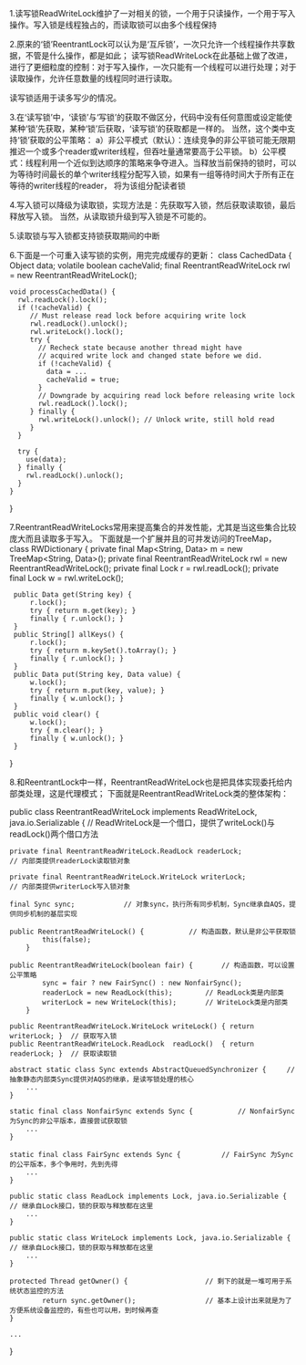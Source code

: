 1.读写锁ReadWriteLock维护了一对相关的锁，一个用于只读操作，一个用于写入操作。写入锁是线程独占的，而读取锁可以由多个线程保持


2.原来的‘锁’ReentrantLock可以认为是‘互斥锁’，一次只允许一个线程操作共享数据，不管是什么操作，都是如此；
  读写锁ReadWriteLock在此基础上做了改进，进行了更细粒度的控制：对于写入操作，一次只能有一个线程可以进行处理；对于读取操作，允许任意数量的线程同时进行读取。

  读写锁适用于读多写少的情况。


3.在‘读写锁’中，‘读锁’与‘写锁’的获取不做区分，代码中没有任何意图或设定能使某种‘锁’先获取，某种‘锁’后获取，‘读写锁’的获取都是一样的。
  当然，这个类中支持‘锁’获取的公平策略：
  a）非公平模式（默认）：连续竞争的非公平锁可能无限期推迟一个或多个reader或writer线程，但吞吐量通常要高于公平锁。
  b）公平模式：线程利用一个近似到达顺序的策略来争夺进入。当释放当前保持的锁时，可以为等待时间最长的单个writer线程分配写入锁，如果有一组等待时间大于所有正在等待的writer线程的reader，
     将为该组分配读者锁


4.写入锁可以降级为读取锁，实现方法是：先获取写入锁，然后获取读取锁，最后释放写入锁。
  当然，从读取锁升级到写入锁是不可能的。


5.读取锁与写入锁都支持锁获取期间的中断


6.下面是一个可重入读写锁的实例，用完完成缓存的更新：
  class CachedData {
    Object data;
    volatile boolean cacheValid;
    final ReentrantReadWriteLock rwl = new ReentrantReadWriteLock();
 
    void processCachedData() {
      rwl.readLock().lock();
      if (!cacheValid) {
         // Must release read lock before acquiring write lock
         rwl.readLock().unlock();
         rwl.writeLock().lock();
         try {
           // Recheck state because another thread might have
           // acquired write lock and changed state before we did.
           if (!cacheValid) {
             data = ...
             cacheValid = true;
           }
           // Downgrade by acquiring read lock before releasing write lock
           rwl.readLock().lock();
         } finally {
           rwl.writeLock().unlock(); // Unlock write, still hold read
         }
      }
 
      try {
        use(data);
      } finally {
        rwl.readLock().unlock();
      }
    }
  }


7.ReentrantReadWriteLocks常用来提高集合的并发性能，尤其是当这些集合比较庞大而且读取多于写入。
  下面就是一个扩展并且的可并发访问的TreeMap，
  class RWDictionary {
     private final Map<String, Data> m = new TreeMap<String, Data>();
     private final ReentrantReadWriteLock rwl = new ReentrantReadWriteLock();
     private final Lock r = rwl.readLock();
     private final Lock w = rwl.writeLock();
 
     public Data get(String key) {
         r.lock();
         try { return m.get(key); }
         finally { r.unlock(); }
     }
     public String[] allKeys() {
         r.lock();
         try { return m.keySet().toArray(); }
         finally { r.unlock(); }
     }
     public Data put(String key, Data value) {
         w.lock();
         try { return m.put(key, value); }
         finally { w.unlock(); }
     }
     public void clear() {
         w.lock();
         try { m.clear(); }
         finally { w.unlock(); }
     }
  }


8.和ReentrantLock中一样，ReentrantReadWriteLock也是把具体实现委托给内部类处理，这是代理模式；
  下面就是ReentrantReadWriteLock类的整体架构：

  public class ReentrantReadWriteLock implements ReadWriteLock, java.io.Serializable { 		// ReadWriteLock是一个借口，提供了writeLock()与readLock()两个借口方法

	private final ReentrantReadWriteLock.ReadLock readerLock;				// 内部类提供readerLock读取锁对象

	private final ReentrantReadWriteLock.WriteLock writerLock;				// 内部类提供writerLock写入锁对象

	final Sync sync;			// 对象sync，执行所有同步机制，Sync继承自AQS，提供同步机制的基层实现

  	public ReentrantReadWriteLock() {			// 构造函数，默认是非公平获取锁
        	this(false);
    	}

	public ReentrantReadWriteLock(boolean fair) {		// 构造函数，可以设置公平策略	
         	sync = fair ? new FairSync() : new NonfairSync();
        	readerLock = new ReadLock(this);		// ReadLock类是内部类
        	writerLock = new WriteLock(this);		// WriteLock类是内部类
    	}

	public ReentrantReadWriteLock.WriteLock writeLock() { return writerLock; }	// 获取写入锁
   	public ReentrantReadWriteLock.ReadLock  readLock()  { return readerLock; }	// 获取读取锁

	abstract static class Sync extends AbstractQueuedSynchronizer {		// 抽象静态内部类Sync提供对AQS的继承，是读写锁处理的核心
		...
	}

	static final class NonfairSync extends Sync {			// NonfairSync 为Sync的非公平版本，直接尝试获取锁
		...
	}

	static final class FairSync extends Sync {			// FairSync 为Sync的公平版本，多个争用时，先到先得
		...
	}

	public static class ReadLock implements Lock, java.io.Serializable {		// 继承自Lock接口，锁的获取与释放都在这里
		...
	}

	public static class WriteLock implements Lock, java.io.Serializable {		// 继承自Lock接口，锁的获取与释放都在这里
		...
	}

	protected Thread getOwner() {					// 剩下的就是一堆可用于系统状态监控的方法
        	return sync.getOwner();					// 基本上设计出来就是为了方便系统设备监控的，有些也可以用，到时候再查
   	}

	...
  }




